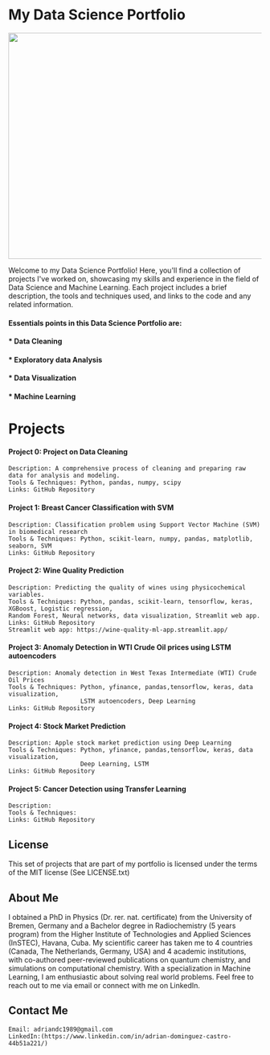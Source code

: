 # My Data Science Portfolio

<img src="https://github.com/DrAdrianDC/Portfolio-for-Data-Science/assets/157868503/1ae2f241-d776-44ea-ae53-c0c1270384c1.type" width="750" height="450">

Welcome to my Data Science Portfolio! Here, you'll find a collection of projects I've worked on, showcasing my skills and experience in the field of Data Science and Machine Learning. Each project includes a brief description, the tools and techniques used, and links to the code and any related information.

#### Essentials points in this Data Science Portfolio are:
#### * Data Cleaning 
#### * Exploratory data Analysis
#### * Data Visualization
#### * Machine Learning

# Projects

#### Project 0: Project on Data Cleaning
    Description: A comprehensive process of cleaning and preparing raw data for analysis and modeling. 
    Tools & Techniques: Python, pandas, numpy, scipy
    Links: GitHub Repository

#### Project 1: Breast Cancer Classification with SVM
    Description: Classification problem using Support Vector Machine (SVM) in biomedical research
    Tools & Techniques: Python, scikit-learn, numpy, pandas, matplotlib, seaborn, SVM
    Links: GitHub Repository    

#### Project 2: Wine Quality Prediction

    Description: Predicting the quality of wines using physicochemical variables.
    Tools & Techniques: Python, pandas, scikit-learn, tensorflow, keras, XGBoost, Logistic regression, 
    Random Forest, Neural networks, data visualization, Streamlit web app.
    Links: GitHub Repository
    Streamlit web app: https://wine-quality-ml-app.streamlit.app/

#### Project 3: Anomaly Detection in WTI Crude Oil prices using LSTM autoencoders

    Description: Anomaly detection in West Texas Intermediate (WTI) Crude Oil Prices
    Tools & Techniques: Python, yfinance, pandas,tensorflow, keras, data visualization, 
                        LSTM autoencoders, Deep Learning
    Links: GitHub Repository  

#### Project 4: Stock Market Prediction
    Description: Apple stock market prediction using Deep Learning
    Tools & Techniques: Python, yfinance, pandas,tensorflow, keras, data visualization, 
                        Deep Learning, LSTM
    Links: GitHub Repository


#### Project 5: Cancer Detection using Transfer Learning
    Description: 
    Tools & Techniques: 
    Links: GitHub Repository



## License

This set of projects that are part of my portfolio is licensed under the terms of the MIT license (See LICENSE.txt)


    
    
## About Me
I obtained a PhD in Physics (Dr. rer. nat. certificate) from the University of Bremen, Germany and a Bachelor degree in Radiochemistry (5 years program) from the Higher Institute of Technologies and Applied Sciences (InSTEC), Havana, Cuba. My scientific career has taken me to 4 countries (Canada, The Netherlands, Germany, USA) and 4 academic institutions, with co-authored peer-reviewed publications on quantum chemistry, and simulations on computational chemistry.
With a specialization in Machine Learning, I am enthusiastic about solving real world problems. 
Feel free to reach out to me via email or connect with me on LinkedIn.

## Contact Me

    Email: adriandc1989@gmail.com
    LinkedIn:(https://www.linkedin.com/in/adrian-dominguez-castro-44b51a221/)

    
